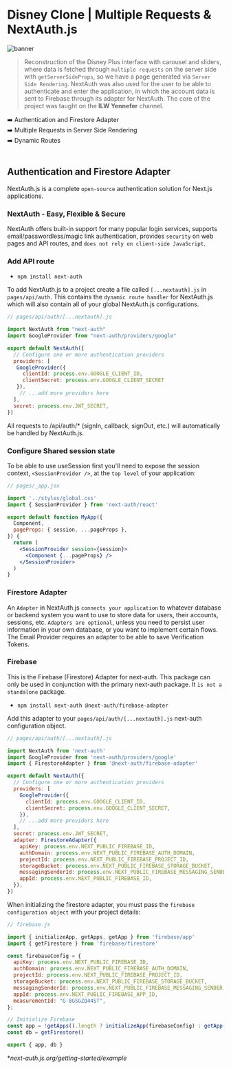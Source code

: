 # Disney Clone | Multiple Requests & NextAuth.js

![banner](banner.png)

> Reconstruction of the Disney Plus interface with carousel and sliders, where data is fetched through `multiple requests` on the server side with `getServerSideProps`, so we have a page generated via `Server Side Rendering`. NextAuth was also used for the user to be able to authenticate and enter the application, in which the account data is sent to Firebase through its adapter for NextAuth. The core of the project was taught on the <strong>ILW Yennefer</strong> channel.

:arrow_right: Authentication and Firestore Adapter <br />
:arrow_right: Multiple Requests in Server Side Rendering <br />
:arrow_right: Dynamic Routes <br />
<br />

## Authentication and Firestore Adapter 

NextAuth.js is a complete `open-source` authentication solution for Next.js applications.

### NextAuth - Easy, Flexible & Secure

NextAuth offers built-in support for many popular login services, supports email/passwordless/magic link authentication, provides `security` on web pages and API routes, and `does not rely on client-side JavaScript`.

### Add API route

- `npm install next-auth`

To add NextAuth.js to a project create a file called `[...nextauth].js` in `pages/api/auth`. This contains the `dynamic route handler` for NextAuth.js which will also contain all of your global NextAuth.js configurations.

```jsx
// pages/api/auth/[...nextauth].js

import NextAuth from "next-auth"
import GoogleProvider from "next-auth/providers/google"

export default NextAuth({
  // Configure one or more authentication providers
  providers: [
   GoogleProvider({
     clientId: process.env.GOOGLE_CLIENT_ID,
     clientSecret: process.env.GOOGLE_CLIENT_SECRET
   }),
    // ...add more providers here
  ],
  secret: process.env.JWT_SECRET,
})
```

All requests to /api/auth/* (signIn, callback, signOut, etc.) will automatically be handled by NextAuth.js.

### Configure Shared session state

To be able to use useSession first you'll need to expose the session context, `<SessionProvider />`, at the `top level` of your application:

```jsx
// pages/_app.jsx

import '../styles/global.css'
import { SessionProvider } from 'next-auth/react'

export default function MyApp({
  Component,
  pageProps: { session, ...pageProps },
}) {
  return (
    <SessionProvider session={session}>
      <Component {...pageProps} />
    </SessionProvider>
  )
}
```

### Firestore Adapter 

An `Adapter` in NextAuth.js `connects your application` to whatever database or backend system you want to use to store data for users, their accounts, sessions, etc. `Adapters are optional`, unless you need to persist user information in your own database, or you want to implement certain flows. The Email Provider requires an adapter to be able to save Verification Tokens.

### Firebase 

This is the Firebase (Firestore) Adapter for next-auth. This package can only be used in conjunction with the primary next-auth package. It `is not a standalone` package.

 - `npm install next-auth @next-auth/firebase-adapter`
 
Add this adapter to your `pages/api/auth/[...nextauth].js` next-auth configuration object.

```jsx
// pages/api/auth/[...nextauth].js

import NextAuth from 'next-auth'
import GoogleProvider from 'next-auth/providers/google'
import { FirestoreAdapter } from '@next-auth/firebase-adapter'

export default NextAuth({
  // Configure one or more authentication providers
  providers: [
    GoogleProvider({
      clientId: process.env.GOOGLE_CLIENT_ID,
      clientSecret: process.env.GOOGLE_CLIENT_SECRET,
    }),
    // ...add more providers here
  ],
  secret: process.env.JWT_SECRET,
  adapter: FirestoreAdapter({
    apiKey: process.env.NEXT_PUBLIC_FIREBASE_ID,
    authDomain: process.env.NEXT_PUBLIC_FIREBASE_AUTH_DOMAIN,
    projectId: process.env.NEXT_PUBLIC_FIREBASE_PROJECT_ID,
    storageBucket: process.env.NEXT_PUBLIC_FIREBASE_STORAGE_BUCKET,
    messagingSenderId: process.env.NEXT_PUBLIC_FIREBASE_MESSAGING_SENDER,
    appId: process.env.NEXT_PUBLIC_FIREBASE_ID,
  }),
})

```

When initializing the firestore adapter, you must pass the `firebase configuration object` with your project details:

```jsx
// firebase.js 

import { initializeApp, getApps, getApp } from 'firebase/app'
import { getFirestore } from 'firebase/firestore'

const firebaseConfig = {
  apiKey: process.env.NEXT_PUBLIC_FIREBASE_ID,
  authDomain: process.env.NEXT_PUBLIC_FIREBASE_AUTH_DOMAIN,
  projectId: process.env.NEXT_PUBLIC_FIREBASE_PROJECT_ID,
  storageBucket: process.env.NEXT_PUBLIC_FIREBASE_STORAGE_BUCKET,
  messagingSenderId: process.env.NEXT_PUBLIC_FIREBASE_MESSAGING_SENDER,
  appId: process.env.NEXT_PUBLIC_FIREBASE_APP_ID,
  measurementId: "G-8GSGZQ44ST",
};

// Initialize Firebase
const app = !getApps().length ? initializeApp(firebaseConfig) : getApp()
const db = getFirestore()

export { app, db }
```

*<i>next-auth.js.org/getting-started/example</i>
